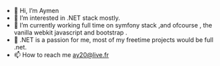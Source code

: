 - 👋 Hi, I’m Aymen
- 👀 I’m interested in .NET stack mostly.
- 🌱 I’m currently working full time on symfony stack ,and ofcourse , the vanilla webkit javascript and bootstrap .
- 💞️ .NET is a passion for me, most of my freetime projects would be full .net.
- 📫 How to reach me ay20@live.fr

<!---
SharkInABottle/SharkInABottle is a ✨ special ✨ repository because its `README.md` (this file) appears on your GitHub profile.
You can click the Preview link to take a look at your changes.
--->
